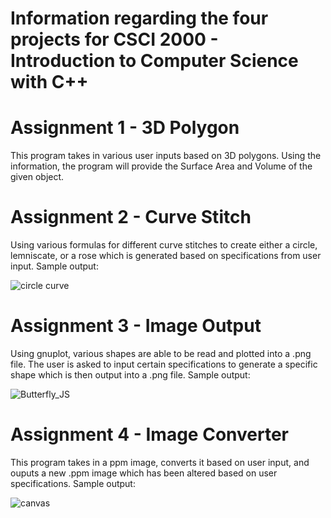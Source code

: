 # Information regarding the four projects for CSCI 2000 - Introduction to Computer Science with C++

# Assignment 1 - 3D Polygon
This program takes in various user inputs based on 3D polygons. Using the information, the program will provide the Surface Area and Volume of the given object.

# Assignment 2 - Curve Stitch
Using various formulas for different curve stitches to create either a circle, lemniscate, or a rose which is generated based on specifications from user input. Sample output:

![circle curve](https://user-images.githubusercontent.com/51432157/116335774-0295ae00-a79d-11eb-9652-cc14b2d3bdc3.png)


# Assignment 3 - Image Output
Using gnuplot, various shapes are able to be read and plotted into a .png file. The user is asked to input certain specifications to generate a specific shape which is then output into a .png file. Sample output:

![Butterfly_JS](https://user-images.githubusercontent.com/51432157/116335479-91ee9180-a79c-11eb-841c-d2ebdce50437.png)


# Assignment 4 - Image Converter
This program takes in a ppm image, converts it based on user input, and ouputs a new .ppm image which has been altered based on user specifications. Sample output:


![canvas](https://user-images.githubusercontent.com/51432157/116335909-3ec90e80-a79d-11eb-9eec-3faf0d46a993.png)


